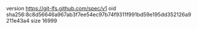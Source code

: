 version https://git-lfs.github.com/spec/v1
oid sha256:8c8d56646a967ab3f7ee54ec97b74f9311f991bd59e195dd352126a9211e43a4
size 16999
